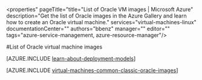 <properties"
pageTitle="title="List of Oracle VM images | Microsoft Azure"
description="Get the list of Oracle images in the Azure Gallery and learn how to create an Oracle virtual machine."
services="virtual-machines-linux"
documentationCenter=""
authors="bbenz"
manager=""
editor=""
tags="azure-service-management, azure-resource-manager"/>

<tags
ms.service="virtual-machines-linux"
ms.devlang="na"
ms.topic="article"
ms.tgt_pltfrm="vm-linux"
ms.workload="infrastructure-services"
ms.date="06/22/2015"
ms.author="bbenz" />

#List of Oracle virtual machine images

[AZURE.INCLUDE [learn-about-deployment-models](../../includes/learn-about-deployment-models-both-include.md)]

[AZURE.INCLUDE [virtual-machines-common-classic-oracle-images](../../includes/virtual-machines-common-classic-oracle-images.md)]
